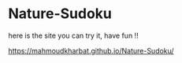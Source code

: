 # Nature-Sudoku

here is the site you can try it, have fun !!

https://mahmoudkharbat.github.io/Nature-Sudoku/
